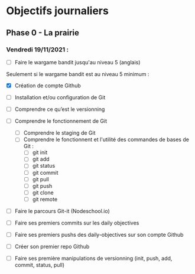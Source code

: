 # Objectifs journaliers

## Phase 0 - La prairie

### Vendredi 19/11/2021 :

* [ ] Faire le wargame bandit jusqu'au niveau 5 (anglais)



Seulement si le wargame bandit est au niveau 5 minimum : 

* [X] Création de compte Github
* [ ] Installation et/ou configuration de Git
* [ ] Comprendre ce qu’est le versionning
* [ ] Comprendre le fonctionnement de Git
  * [ ] Comprendre le staging de Git
  * [ ] Comprendre le fonctionnent et l'utilité des commandes de bases de Git :
    * [ ] git init
    * [ ] git add
    * [ ] git status
    * [ ] git commit
    * [ ] git pull
    * [ ] git push
    * [ ] git clone
    * [ ] git remote
* [ ] Faire le parcours Git-it (Nodeschool.io)
* [ ] Faire ses premiers commits sur les daily objectives
* [ ] Faire ses premiers pushs des daily-objectives sur son compte Github

* [ ] Créer son premier repo Github
* [ ] Faire ses première manipulations de versionning (init, push, add, commit, status, pull)

